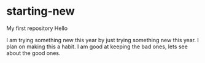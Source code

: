# starting-new
My first repository
Hello

I am trying something new this year by just trying something new this year.
I plan on making this a habit.
I am good at keeping the bad ones, lets see about the good ones.
